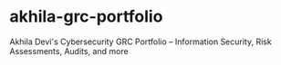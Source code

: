# akhila-grc-portfolio
Akhila Devi's Cybersecurity GRC Portfolio – Information Security, Risk Assessments, Audits, and more
